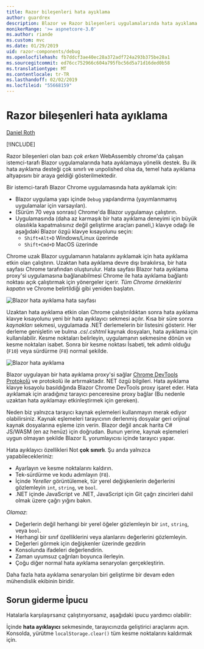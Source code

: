 ```yaml
---
title: Razor bileşenleri hata ayıklama
author: guardrex
description: Blazor ve Razor bileşenleri uygulamalarında hata ayıklama hakkında bilgi edinin.
monikerRange: '>= aspnetcore-3.0'
ms.author: riande
ms.custom: mvc
ms.date: 01/29/2019
uid: razor-components/debug
ms.openlocfilehash: fb7ddcf3ae40ec28a372adf724a293b375be28a1
ms.sourcegitcommit: ed76cc752966c604a795fbc56d5a71d16ded0b58
ms.translationtype: MT
ms.contentlocale: tr-TR
ms.lasthandoff: 02/02/2019
ms.locfileid: "55668159"
---
```

# <a name="debug-razor-components"></a>Razor bileşenleri hata ayıklama

[Daniel Roth](https://github.com/danroth27)

[!INCLUDE[](~/includes/razor-components-preview-notice.md)]

Razor bileşenleri olan bazı *çok erken* WebAssembly chrome'da çalışan istemci-tarafı Blazor uygulamalarında hata ayıklamaya yönelik destek. Bu ilk hata ayıklama desteği çok sınırlı ve unpolished olsa da, temel hata ayıklama altyapısını bir araya geldiği gösterilmektedir.

Bir istemci-tarafı Blazor Chrome uygulamasında hata ayıklamak için:

* Blazor uygulama yapı içinde `Debug` yapılandırma (yayımlanmamış uygulamalar için varsayılan).
* (Sürüm 70 veya sonrası) Chrome'da Blazor uygulamayı çalıştırın.
* Uygulamasında (daha az karmaşık bir hata ayıklama deneyimi için büyük olasılıkla kapatmalısınız değil geliştirme araçları paneli,) klavye odağı ile aşağıdaki Blazor özgü klavye kısayolunu seçin:
  * `Shift+Alt+D` Windows/Linux üzerinde
  * `Shift+Cmd+D` MacOS üzerinde

Chrome uzak Blazor uygulamanın hatalarını ayıklamak için hata ayıklama etkin olan çalıştırın. Uzaktan hata ayıklama devre dışı bırakılırsa, bir hata sayfası Chrome tarafından oluşturulur. Hata sayfası Blazor hata ayıklama proxy'si uygulamasına bağlanabilmesi Chrome ile hata ayıklama bağlantı noktası açık çalıştırmak için yönergeler içerir. *Tüm Chrome örneklerini kapatın* ve Chrome belirtildiği gibi yeniden başlatın.

![Blazor hata ayıklama hata sayfası](https://user-images.githubusercontent.com/1874516/43123091-01ec0796-8ed8-11e8-844c-23b4e6e9d069.png)

Uzaktan hata ayıklama etkin olan Chrome çalıştırıldıktan sonra hata ayıklama klavye kısayolunu yeni bir hata ayıklayıcı sekmesi açılır. Kısa bir süre sonra *kaynakları* sekmesi, uygulamada .NET derlemelerin bir listesini gösterir. Her derleme genişletin ve bulma *.cs*/*.cshtml* kaynak dosyaları, hata ayıklama için kullanılabilir. Kesme noktaları belirleyin, uygulamanın sekmesine dönün ve kesme noktaları isabet. Sonra bir kesme noktası İsabeti, tek adımlı olduğu (`F10`) veya sürdürme (`F8`) normal şekilde.

![Blazor hata ayıklama](https://user-images.githubusercontent.com/1874516/43123060-efb0b3b0-8ed7-11e8-9ea5-97aa34247a0b.png)

Blazor uygulayan bir hata ayıklama proxy'si sağlar [Chrome DevTools Protokolü](https://chromedevtools.github.io/devtools-protocol/) ve protokolü ile artırmaktadır. NET özgü bilgileri. Hata ayıklama klavye kısayolu basıldığında Blazor Chrome DevTools proxy işaret eder. Hata ayıklamak için aradığınız tarayıcı penceresine proxy bağlar (Bu nedenle uzaktan hata ayıklamayı etkinleştirmek için gereken).

Neden biz yalnızca tarayıcı kaynak eşlemeleri kullanmayın merak ediyor olabilirsiniz. Kaynak eşlemeleri tarayıcının derlenmiş dosyalar geri orijinal kaynak dosyalarına eşleme izin verin. Blazor değil ancak harita C# JS/WASM (en az henüz) için doğrudan. Bunun yerine, kaynak eşlemeleri uygun olmayan şekilde Blazor IL yorumlayıcısı içinde tarayıcı yapar.

Hata ayıklayıcı özellikleri Not **çok sınırlı**. Şu anda yalnızca yapabilecekleriniz:

* Ayarlayın ve kesme noktalarını kaldırın.
* Tek-sürdürme ve kodu adımlayın (`F8`).
* İçinde *Yereller* görüntülemek, tür yerel değişkenlerin değerlerini gözlemleyin `int`, `string`, ve `bool`.
* .NET içinde JavaScript ve .NET, JavaScript için Git çağrı zincirleri dahil olmak üzere çağrı yığını bakın.

*Olamaz*:

* Değerlerin değil herhangi bir yerel öğeler gözlemleyin bir `int`, `string`, veya `bool`.
* Herhangi bir sınıf özelliklerini veya alanlarını değerlerini gözlemleyin.
* Değerleri görmek için değişkenler üzerinde gezdirin
* Konsolunda ifadeleri değerlendirin.
* Zaman uyumsuz çağrıları boyunca ilerleyin.
* Çoğu diğer normal hata ayıklama senaryoları gerçekleştirin.

Daha fazla hata ayıklama senaryoları biri geliştirme bir devam eden mühendislik ekibinin biridir.

## <a name="troubleshooting-tip"></a>Sorun giderme İpucu

Hatalarla karşılaşırsanız çalıştırıyorsanız, aşağıdaki ipucu yardımcı olabilir:

İçinde **hata ayıklayıcı** sekmesinde, tarayıcınızda geliştirici araçlarını açın. Konsolda, yürütme `localStorage.clear()` tüm kesme noktalarını kaldırmak için.
